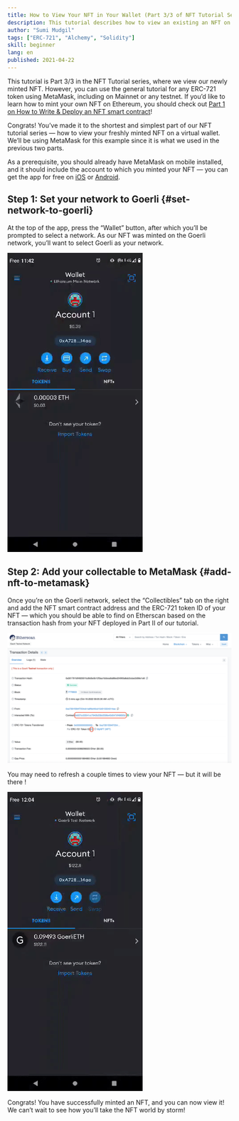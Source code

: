 ```yaml
---
title: How to View Your NFT in Your Wallet (Part 3/3 of NFT Tutorial Series)
description: This tutorial describes how to view an existing an NFT on MetaMask!
author: "Sumi Mudgil"
tags: ["ERC-721", "Alchemy", "Solidity"]
skill: beginner
lang: en
published: 2021-04-22
---
```


This tutorial is Part 3/3 in the NFT Tutorial series, where we view our newly minted NFT. However, you can use the general tutorial for any ERC-721 token using MetaMask, including on Mainnet or any testnet. If you’d like to learn how to mint your own NFT on Ethereum, you should check out [Part 1 on How to Write & Deploy an NFT smart contract](/developers/tutorials/how-to-write-and-deploy-an-nft)!

Congrats! You’ve made it to the shortest and simplest part of our NFT tutorial series — how to view your freshly minted NFT on a virtual wallet. We’ll be using MetaMask for this example since it is what we used in the previous two parts.

As a prerequisite, you should already have MetaMask on mobile installed, and it should include the account to which you minted your NFT — you can get the app for free on [iOS](https://apps.apple.com/us/app/metamask-blockchain-wallet/id1438144202) or [Android](https://play.google.com/store/apps/details?id=io.metamask&hl=en_US&gl=US).

## Step 1: Set your network to Goerli {#set-network-to-goerli}

At the top of the app, press the “Wallet” button, after which you’ll be prompted to select a network. As our NFT was minted on the Goerli network, you’ll want to select Goerli as your network.

![How to set Goerli as your network on MetaMask Mobile](./goerliMetamask.gif)

## Step 2: Add your collectable to MetaMask {#add-nft-to-metamask}

Once you’re on the Goerli network, select the “Collectibles” tab on the right and add the NFT smart contract address and the ERC-721 token ID of your NFT — which you should be able to find on Etherscan based on the transaction hash from your NFT deployed in Part II of our tutorial.

![How to find your transaction hash and ERC-721 token ID](./findNFTEtherscan.png)

You may need to refresh a couple times to view your NFT — but it will be there <Emoji text="😄" size={1} />!

![How to upload your NFT to MetaMask](./findNFTMetamask.gif)

Congrats! You have successfully minted an NFT, and you can now view it! We can’t wait to see how you’ll take the NFT world by storm!
